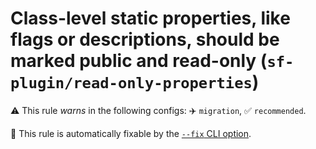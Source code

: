 # Class-level static properties, like flags or descriptions, should be marked public and read-only (`sf-plugin/read-only-properties`)

⚠️ This rule _warns_ in the following configs: ✈️ `migration`, ✅ `recommended`.

🔧 This rule is automatically fixable by the [`--fix` CLI option](https://eslint.org/docs/latest/user-guide/command-line-interface#--fix).

<!-- end auto-generated rule header -->

